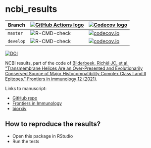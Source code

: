 # ncbi_results

Branch   |[![GitHub Actions logo](man/figures/GitHubActions.png)](https://github.com/richelbilderbeek/ncbi_results/actions)|[![Codecov logo](man/figures/Codecov.png)](https://www.codecov.io)
---------|-----------------------------------------------------------------------------------------------------------------|----------------------------------------------------------------------------------------------------------------------------------------------------------------------------
`master` |![R-CMD-check](https://github.com/richelbilderbeek/ncbi_results/workflows/R-CMD-check/badge.svg?branch=master)   |[![codecov.io](https://codecov.io/github/richelbilderbeek/ncbi_results/coverage.svg?branch=master)](https://codecov.io/github/richelbilderbeek/ncbi_results/branch/master)
`develop`|![R-CMD-check](https://github.com/richelbilderbeek/ncbi_results/workflows/R-CMD-check/badge.svg?branch=develop)  |[![codecov.io](https://codecov.io/github/richelbilderbeek/ncbi_results/coverage.svg?branch=develop)](https://codecov.io/github/richelbilderbeek/ncbi_results/branch/develop)

[![DOI](https://zenodo.org/badge/DOI/10.5281/zenodo.5809134.svg)](https://doi.org/10.5281/zenodo.5809134)

NCBI results, part of the code of [Bilderbeek, Richèl JC, et al. "Transmembrane Helices Are an Over-Presented and Evolutionarily Conserved Source of Major Histocompatibility Complex Class I and II Epitopes." Frontiers in immunology 12 (2021)](https://github.com/richelbilderbeek/bbbq_article).

Links to manuscript:

 * [GitHub repo](https://github.com/richelbilderbeek/bbbq_article)
 * [Frontiers in Immunology](https://www.frontiersin.org/articles/10.3389/fimmu.2021.763044/full)
 * [biorxiv](https://www.biorxiv.org/content/10.1101/2021.05.02.441235v1)

## How to reproduce the results?

 * Open this package in RStudio
 * Run the tests

